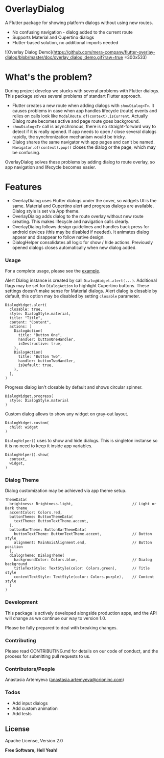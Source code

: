 # OverlayDialog

A Flutter package for showing platform dialogs without using new routes.

  - No confusing navigation - dialog added to the current route
  - Supports Material and Cupertino dialogs
  - Flutter-based solution, no additional imports needed

![Overlay Dialog Demo](https://github.com/mera-company/flutter-overlay-dialog/blob/master/doc/overlay_dialog_demo.gif?raw=true =300x533)

# What's the problem?

During project develop we stucks with several problems with Flutter dialogs. This package solves several problems of standart Flutter approach.
  - Flutter creates a new route when adding dialogs with `showDialog<T>`. It causes problems in case when app handles lifecycle (route) events and relies on calls look like `ModalRoute.of(context).isCurrent`. Actually Dialog route becomes active and page route goes background.
  - `showDialog<T>` call is asynchronous, there is no straight-forward way to detect if it is really opened. If app needs to open / close several dialogs rapidly, the synchronization mechanism would be tricky.
  - Dialog shares the same navigator with app pages and can't be named. `Navigator.of(context).pop()` closes the dialog or the page, which may be confusing.

OverlayDialog solves these problems by adding dialog to route overlay, so app navigation and lifecycle becomes easier.

# Features

  - OverlayDialog uses Flutter dialogs under the cover, so widgets UI is the same. Material and Cupertino alert and progress dialogs are available. Dialog style is set via App theme.
  - OverlayDialog adds dialog to the route overlay without new route creating. This makes lifecycle and navigation calls clearly.
  - OverlayDialog follows design guidelines and handles back press for android devices (this may be disabled if needed). It animates dialog appear and disappear to follow native design.
  - DialogHelper consolidates all logic for show / hide actions. Previously opened dialogs closes automatically when new dialog added.

### Usage

For a complete usage, please see the [example](https://github.com/mera-company/flutter-overlay-dialog/-/tree/master/example).

Alert Dialog instance is created by call `DialogWidget.alert(...)`. Additional flags may be set for `DialogAction` to highlight Cupertino buttons. These settings doesn't make sense for Material dialogs. Alert dialog is closable by default, this option may be disabled by setting `closable` parameter.

```express
DialogWidget.alert(
  closable: true,
  style: DialogStyle.material,
  title: "Title",
  content: "Content",
  actions: [
    DialogAction(
      title: "Button One",
      handler: buttonOneHandler,
      isDestructive: true,
    ),
    DialogAction(
      title: "Button Two",
      handler: buttonTwoHandler,
      isDefault: true,
    ),
  ],
)
```

Progress dialog isn't closable by default and shows circular spinner.

```
DialogWidget.progress(
  style: DialogStyle.material
)
```

Custom dialog allows to show any widget on gray-out layout.

```
DialogWidget.custom(
  child: widget
)
```

`DialogHelper()` uses to show and hide dialogs. This is singleton instanse so it is no need to keep it inside app variables.

```
DialogHelper().show(
  context,
  widget,
)
```

### Dialog Theme

Dialog customization may be achieved via app theme setup.

```
ThemeData(
  brightness: Brightness.light,                           // Light or Dark theme
  accentColor: Colors.red,
  buttonTheme: ButtonThemeData(
    textTheme: ButtonTextTheme.accent,
  ),
  buttonBarTheme: ButtonBarThemeData(
    buttonTextTheme: ButtonTextTheme.accent,              // Button style
    alignment: MainAxisAlignment.end,                     // Button position
  ),
  dialogTheme: DialogTheme(
    backgroundColor: Colors.blue,                         // Dialog background
    titleTextStyle: TextStyle(color: Colors.green),       // Title style
    contentTextStyle: TextStyle(color: Colors.purple),    // Content style
  )
)
```

### Development

This package is actively developed alongside production apps, and the API will change as we continue our way to version 1.0.

Please be fully prepared to deal with breaking changes.

### Contributing

Please read CONTRIBUTING.md for details on our code of conduct, and the process for submitting pull requests to us.

### Contributors/People

Anastasia Artemyeva (anastasia.artemyeva@orioninc.com)

### Todos

 - Add input dialogs
 - Add custom animation
 - Add tests

License
----

Apache License, Version 2.0

**Free Software, Hell Yeah!**
